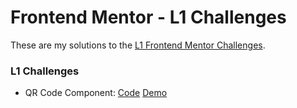 # Frontend Mentor - L1 Challenges

These are my solutions to the [L1 Frontend Mentor Challenges](https://www.frontendmentor.io/challenges).

### L1 Challenges

- QR Code Component: [Code](https://github.com/nsgiles/frontend-mentor-l1/tree/main/qr-code-component) [Demo](https://nsgiles.github.io/frontend-mentor-l1/qr-code-component)
